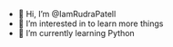 - 👋 Hi, I’m @IamRudraPatell
- 👀 I’m interested in to learn more things
- 🌱 I’m currently learning Python

<!---
IamRudraPatell/IamRudraPatell is a ✨ special ✨ repository because its `README.md` (this file) appears on your GitHub profile.
You can click the Preview link to take a look at your changes.
--->
